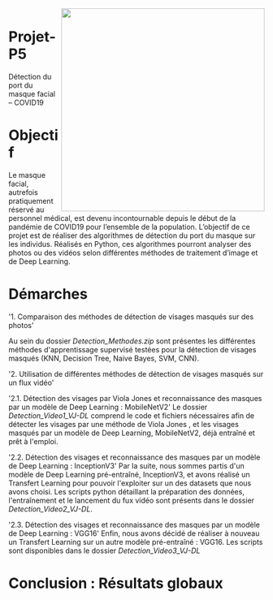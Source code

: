 <img align="right" src="https://github.com/ClaireDel/Projet-P5/blob/main/images/Demo.png" width=400 height=auto>

# Projet-P5
Détection du port du masque facial – COVID19

# Objectif 
Le masque facial, autrefois pratiquement réservé au personnel médical, est devenu incontournable depuis le début de la pandémie de COVID19 pour l’ensemble de la population.
L’objectif de ce projet est de réaliser des algorithmes de détection du port du masque sur les individus. Réalisés en Python, ces algorithmes pourront analyser des photos ou des vidéos selon différentes méthodes de traitement d’image et de Deep Learning.

# Démarches
'1. Comparaison des méthodes de détection de visages masqués sur des photos'

Au sein du dossier *Detection_Methodes.zip* sont présentes les différentes méthodes d'apprentissage supervisé testées pour la détection de visages masqués (KNN, Decision Tree, Naive Bayes, SVM, CNN). 


'2. Utilisation de différentes méthodes de détection de visages masqués sur un flux vidéo'

  '2.1. Détection des visages par Viola Jones et reconnaissance des masques par un modèle de Deep Learning : MobileNetV2'
Le dossier *Detection_Video1_VJ-DL* comprend le code et fichiers nécessaires afin de détecter les visages par une méthode de Viola Jones , et les visages masqués par un modèle de Deep Learning, MobileNetV2, déjà entraîné et prêt à l'emploi.

  '2.2. Détection des visages et reconnaissance des masques par un modèle de Deep Learning : InceptionV3'
Par la suite, nous sommes partis d'un modèle de Deep Learning pré-entraîné, InceptionV3, et avons réalisé un Transfert Learning pour pouvoir l'exploiter sur un des datasets que nous avons choisi. Les scripts python détaillant la préparation  des données, l'entraînement et le lancement du fux vidéo sont présents dans le dossier *Detection_Video2_VJ-DL*. 

  '2.3. Détection des visages et reconnaissance des masques par un modèle de Deep Learning : VGG16'
Enfin, nous avons décidé de réaliser à nouveau un Transfert Learning sur un autre modèle pré-entraîné : VGG16. Les scripts sont disponibles dans le dossier *Detection_Video3_VJ-DL* 

# Conclusion : Résultats globaux  


